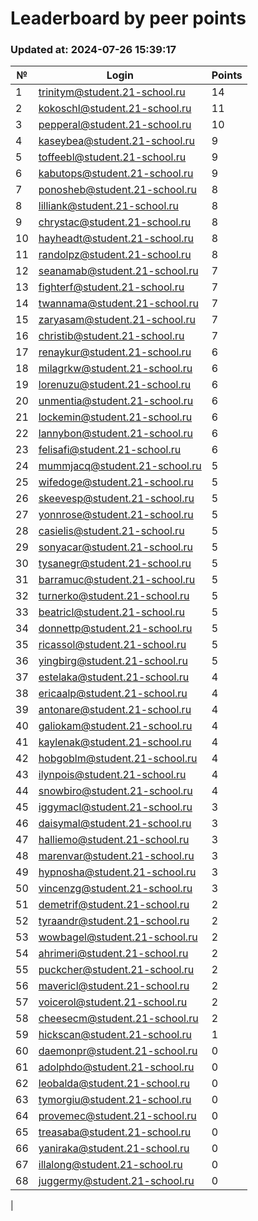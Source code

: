 # Leaderboard by peer points

### Updated at: 2024-07-26 15:39:17

| № | Login | Points |
|---|-------|--------|
|1|trinitym@student.21-school.ru|14|
|2|kokoschl@student.21-school.ru|11|
|3|pepperal@student.21-school.ru|10|
|4|kaseybea@student.21-school.ru|9|
|5|toffeebl@student.21-school.ru|9|
|6|kabutops@student.21-school.ru|9|
|7|ponosheb@student.21-school.ru|8|
|8|lilliank@student.21-school.ru|8|
|9|chrystac@student.21-school.ru|8|
|10|hayheadt@student.21-school.ru|8|
|11|randolpz@student.21-school.ru|8|
|12|seanamab@student.21-school.ru|7|
|13|fighterf@student.21-school.ru|7|
|14|twannama@student.21-school.ru|7|
|15|zaryasam@student.21-school.ru|7|
|16|christib@student.21-school.ru|7|
|17|renaykur@student.21-school.ru|6|
|18|milagrkw@student.21-school.ru|6|
|19|lorenuzu@student.21-school.ru|6|
|20|unmentia@student.21-school.ru|6|
|21|lockemin@student.21-school.ru|6|
|22|lannybon@student.21-school.ru|6|
|23|felisafi@student.21-school.ru|6|
|24|mummjacq@student.21-school.ru|5|
|25|wifedoge@student.21-school.ru|5|
|26|skeevesp@student.21-school.ru|5|
|27|yonnrose@student.21-school.ru|5|
|28|casielis@student.21-school.ru|5|
|29|sonyacar@student.21-school.ru|5|
|30|tysanegr@student.21-school.ru|5|
|31|barramuc@student.21-school.ru|5|
|32|turnerko@student.21-school.ru|5|
|33|beatricl@student.21-school.ru|5|
|34|donnettp@student.21-school.ru|5|
|35|ricassol@student.21-school.ru|5|
|36|yingbirg@student.21-school.ru|5|
|37|estelaka@student.21-school.ru|4|
|38|ericaalp@student.21-school.ru|4|
|39|antonare@student.21-school.ru|4|
|40|galiokam@student.21-school.ru|4|
|41|kaylenak@student.21-school.ru|4|
|42|hobgoblm@student.21-school.ru|4|
|43|ilynpois@student.21-school.ru|4|
|44|snowbiro@student.21-school.ru|4|
|45|iggymacl@student.21-school.ru|3|
|46|daisymal@student.21-school.ru|3|
|47|halliemo@student.21-school.ru|3|
|48|marenvar@student.21-school.ru|3|
|49|hypnosha@student.21-school.ru|3|
|50|vincenzg@student.21-school.ru|3|
|51|demetrif@student.21-school.ru|2|
|52|tyraandr@student.21-school.ru|2|
|53|wowbagel@student.21-school.ru|2|
|54|ahrimeri@student.21-school.ru|2|
|55|puckcher@student.21-school.ru|2|
|56|mavericl@student.21-school.ru|2|
|57|voicerol@student.21-school.ru|2|
|58|cheesecm@student.21-school.ru|2|
|59|hickscan@student.21-school.ru|1|
|60|daemonpr@student.21-school.ru|0|
|61|adolphdo@student.21-school.ru|0|
|62|leobalda@student.21-school.ru|0|
|63|tymorgiu@student.21-school.ru|0|
|64|provemec@student.21-school.ru|0|
|65|treasaba@student.21-school.ru|0|
|66|yaniraka@student.21-school.ru|0|
|67|illalong@student.21-school.ru|0|
|68|juggermy@student.21-school.ru|0|
|
